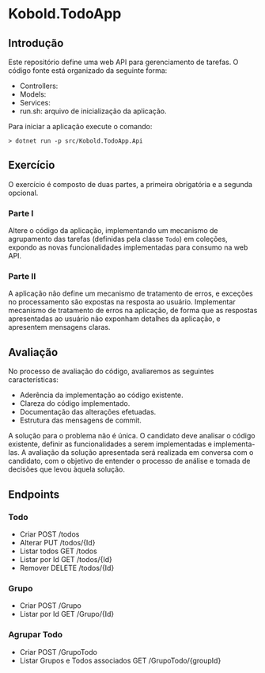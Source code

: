 # Kobold.TodoApp

## Introdução

Este repositório define uma web API para gerenciamento de tarefas. O código fonte está organizado da seguinte forma:

* Controllers:
* Models:
* Services:
* run.sh: arquivo de inicialização da aplicação.

Para iniciar a aplicação execute o comando:

```
> dotnet run -p src/Kobold.TodoApp.Api
```

## Exercício

O exercício é composto de duas partes, a primeira obrigatória e a segunda opcional.

### Parte I

Altere o código da aplicação, implementando um mecanismo de agrupamento das tarefas (definidas pela classe `Todo`) em coleções, expondo as novas funcionalidades implementadas para consumo na web API.

### Parte II

A aplicação não define um mecanismo de tratamento de erros, e exceções no processamento são expostas na resposta ao usuário. Implementar mecanismo de tratamento de erros na aplicação, de forma que as respostas apresentadas ao usuário não exponham detalhes da aplicação, e apresentem mensagens claras.

## Avaliação

No processo de avaliação do código, avaliaremos as seguintes características:
* Aderência da implementação ao código existente.
* Clareza do código implementado.
* Documentação das alterações efetuadas.
* Estrutura das mensagens de commit.

A solução para o problema não é única. O candidato deve analisar o código existente, definir as funcionalidades a serem implementadas e implementa-las. A avaliação da solução apresentada será realizada em conversa com o candidato, com o objetivo de entender o processo de análise e tomada de decisões que levou àquela solução.

## Endpoints
### Todo
* Criar 
POST /todos
* Alterar
PUT /todos/{Id}
* Listar todos
GET /todos
* Listar por Id
GET /todos/{Id}
* Remover
DELETE /todos/{Id}
### Grupo
* Criar 
POST /Grupo
* Listar por Id
GET /Grupo/{Id}
### Agrupar Todo 
* Criar 
POST /GrupoTodo
* Listar Grupos e Todos associados
GET /GrupoTodo/{groupId}


